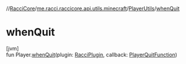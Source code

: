 //[RacciCore](../../../index.md)/[me.racci.raccicore.api.utils.minecraft](../index.md)/[PlayerUtils](index.md)/[whenQuit](when-quit.md)

# whenQuit

[jvm]\
fun Player.[whenQuit](when-quit.md)(plugin: [RacciPlugin](../../me.racci.raccicore.api.plugin/-racci-plugin/index.md), callback: [PlayerQuitFunction](../index.md#-400580617%2FClasslikes%2F-1216412040))

